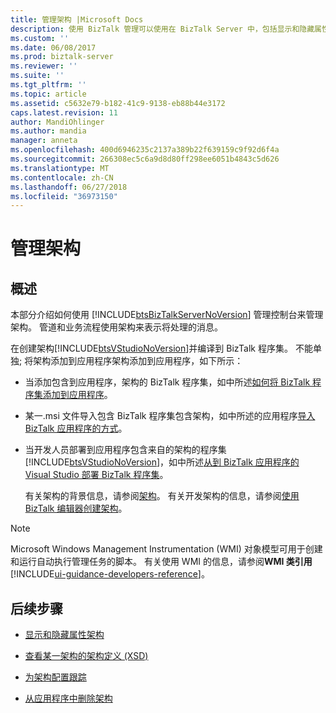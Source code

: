 ```yaml
---
title: 管理架构 |Microsoft Docs
description: 使用 BizTalk 管理可以使用在 BizTalk Server 中，包括显示和隐藏属性架构，查看其 XSD，启用跟踪
ms.custom: ''
ms.date: 06/08/2017
ms.prod: biztalk-server
ms.reviewer: ''
ms.suite: ''
ms.tgt_pltfrm: ''
ms.topic: article
ms.assetid: c5632e79-b182-41c9-9138-eb88b44e3172
caps.latest.revision: 11
author: MandiOhlinger
ms.author: mandia
manager: anneta
ms.openlocfilehash: 400d6946235c2137a389b22f639159c9f92d6f4a
ms.sourcegitcommit: 266308ec5c6a9d8d80ff298ee6051b4843c5d626
ms.translationtype: MT
ms.contentlocale: zh-CN
ms.lasthandoff: 06/27/2018
ms.locfileid: "36973150"
---
```

# <a name="manage-schemas"></a>管理架构

## <a name="overiew"></a>概述
本部分介绍如何使用 [!INCLUDE[btsBizTalkServerNoVersion](../includes/btsbiztalkservernoversion-md.md)] 管理控制台来管理架构。 管道和业务流程使用架构来表示将处理的消息。  
  
 在创建架构[!INCLUDE[btsVStudioNoVersion](../includes/btsvstudionoversion-md.md)]并编译到 BizTalk 程序集。 不能单独; 将架构添加到应用程序架构添加到应用程序，如下所示：  
  
- 当添加包含到应用程序，架构的 BizTalk 程序集，如中所述[如何将 BizTalk 程序集添加到应用程序](../core/how-to-add-a-biztalk-assembly-to-an-application.md)。  
  
- 某一.msi 文件导入包含 BizTalk 程序集包含架构，如中所述的应用程序[导入 BizTalk 应用程序的方式](../core/how-to-import-a-biztalk-application.md)。  
  
- 当开发人员部署到应用程序包含来自的架构的程序集[!INCLUDE[btsVStudioNoVersion](../includes/btsvstudionoversion-md.md)]，如中所述[从到 BizTalk 应用程序的 Visual Studio 部署 BizTalk 程序集](../core/deploying-biztalk-assemblies-from-visual-studio-into-a-biztalk-application.md)。  
  
  有关架构的背景信息，请参阅[架构](../core/schemas.md)。 有关开发架构的信息，请参阅[使用 BizTalk 编辑器创建架构](../core/creating-schemas-using-biztalk-editor.md)。  
  
> [!NOTE]
>  Microsoft Windows Management Instrumentation (WMI) 对象模型可用于创建和运行自动执行管理任务的脚本。 有关使用 WMI 的信息，请参阅**WMI 类引用** [!INCLUDE[ui-guidance-developers-reference](../includes/ui-guidance-developers-reference.md)]。
  
## <a name="next-steps"></a>后续步骤 
  
-   [显示和隐藏属性架构](../core/how-to-show-and-hide-property-schemas.md)  
  
-   [查看某一架构的架构定义 (XSD)](../core/how-to-view-the-schema-definition-xsd-of-a-schema.md)  
  
-   [为架构配置跟踪](../core/how-to-configure-tracking-for-a-schema.md)  
  
-   [从应用程序中删除架构](../core/how-to-remove-a-schema-from-an-application.md)